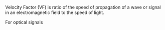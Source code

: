 Velocity Factor (VF) is ratio of the speed of propagation of a wave or signal in an electromagnetic field to the speed of light.

For optical signals 